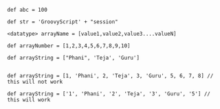 

    def abc = 100

    def str = 'GroovyScript' + "session"

    <datatype> arrayName = [value1,value2,value3....valueN]

    def arrayNumber = [1,2,3,4,5,6,7,8,9,10]

    def arrayString = ["Phani", 'Teja', 'Guru']


    def arrayString = [1, 'Phani', 2, 'Teja', 3, 'Guru', 5, 6, 7, 8] // this will not work

    def arrayString = ['1', 'Phani', '2', 'Teja', '3', 'Guru', '5'] // this will work
